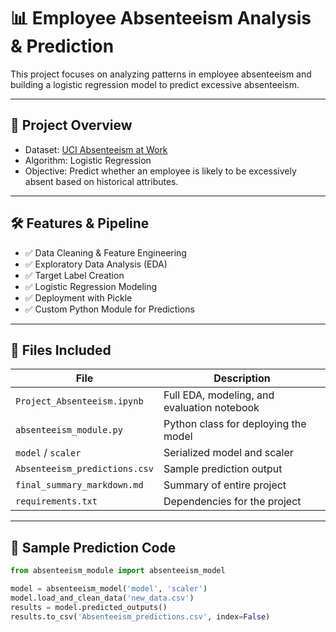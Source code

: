 # 📊 Employee Absenteeism Analysis & Prediction

This project focuses on analyzing patterns in employee absenteeism and building a logistic regression model to predict excessive absenteeism.

---

## 🚀 Project Overview

- Dataset: [UCI Absenteeism at Work](https://archive.ics.uci.edu/ml/datasets/Absenteeism+at+work)
- Algorithm: Logistic Regression
- Objective: Predict whether an employee is likely to be excessively absent based on historical attributes.

---

## 🛠️ Features & Pipeline

- ✅ Data Cleaning & Feature Engineering
- ✅ Exploratory Data Analysis (EDA)
- ✅ Target Label Creation
- ✅ Logistic Regression Modeling
- ✅ Deployment with Pickle
- ✅ Custom Python Module for Predictions

---

## 📁 Files Included

| File | Description |
|------|-------------|
| `Project_Absenteeism.ipynb` | Full EDA, modeling, and evaluation notebook |
| `absenteeism_module.py` | Python class for deploying the model |
| `model` / `scaler` | Serialized model and scaler |
| `Absenteeism_predictions.csv` | Sample prediction output |
| `final_summary_markdown.md` | Summary of entire project |
| `requirements.txt` | Dependencies for the project |

---

## 🔮 Sample Prediction Code

```python
from absenteeism_module import absenteeism_model

model = absenteeism_model('model', 'scaler')
model.load_and_clean_data('new_data.csv')
results = model.predicted_outputs()
results.to_csv('Absenteeism_predictions.csv', index=False)

